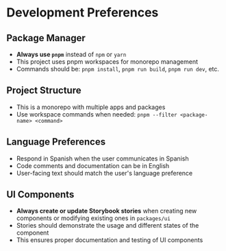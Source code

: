# Development Preferences

## Package Manager

- **Always use `pnpm`** instead of `npm` or `yarn`
- This project uses pnpm workspaces for monorepo management
- Commands should be: `pnpm install`, `pnpm run build`, `pnpm run dev`, etc.

## Project Structure

- This is a monorepo with multiple apps and packages
- Use workspace commands when needed: `pnpm --filter <package-name> <command>`

## Language Preferences

- Respond in Spanish when the user communicates in Spanish
- Code comments and documentation can be in English
- User-facing text should match the user's language preference

## UI Components

- **Always create or update Storybook stories** when creating new components or modifying existing ones in `packages/ui`
- Stories should demonstrate the usage and different states of the component
- This ensures proper documentation and testing of UI components
